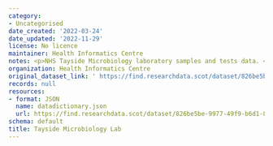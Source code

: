 ```yaml
---
category:
- Uncategorised
date_created: '2022-03-24'
date_updated: '2022-11-29'
license: No licence
maintainer: Health Informatics Centre
notes: <p>NHS Tayside Microbiology laboratory samples and tests data. </p>
organization: Health Informatics Centre
original_dataset_link: ' https://find.researchdata.scot/dataset/826be5be-9977-49f9-b6d1-83ed9de08ebe'
records: null
resources:
- format: JSON
  name: datadictionary.json
  url: https://find.researchdata.scot/dataset/826be5be-9977-49f9-b6d1-83ed9de08ebe/resource/826be5be-9977-49f9-b6d1-83ed9de08ebe/download/datadictionary.json
schema: default
title: Tayside Microbiology Lab
---
```

